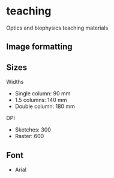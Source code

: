 # teaching
Optics and biophysics teaching materials

## Image formatting

## Sizes

Widths

- Single column: 90 mm
- 1.5 columns: 140 mm
- Double column: 180 mm

DPI

- Sketches: 300
- Raster: 600

## Font

- Arial
